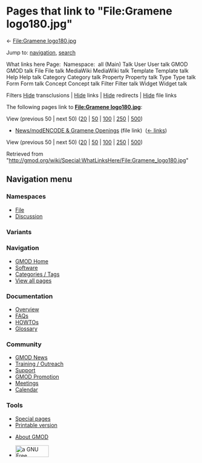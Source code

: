 <div id="mw-page-base" class="noprint">

</div>

<div id="mw-head-base" class="noprint">

</div>

<div id="content" class="mw-body" role="main">

<span id="top"></span>

<div id="mw-js-message" style="display:none;">

</div>



# <span dir="auto">Pages that link to "File:Gramene logo180.jpg"</span>

<div id="bodyContent">

<div id="contentSub">

← [File:Gramene
logo180.jpg](/wiki/File:Gramene_logo180.jpg "File:Gramene logo180.jpg")

</div>

<div id="jump-to-nav" class="mw-jump">

Jump to: [navigation](#mw-navigation), [search](#p-search)

</div>

<div id="mw-content-text">

What links here Page:  Namespace:  all (Main) Talk User User talk GMOD
GMOD talk File File talk MediaWiki MediaWiki talk Template Template talk
Help Help talk Category Category talk Property Property talk Type Type
talk Form Form talk Concept Concept talk Filter Filter talk Widget
Widget talk

Filters
[Hide](/mediawiki/index.php?title=Special:WhatLinksHere/File:Gramene_logo180.jpg&hidetrans=1 "Special:WhatLinksHere/File:Gramene logo180.jpg")
transclusions \|
[Hide](/mediawiki/index.php?title=Special:WhatLinksHere/File:Gramene_logo180.jpg&hidelinks=1 "Special:WhatLinksHere/File:Gramene logo180.jpg")
links \|
[Hide](/mediawiki/index.php?title=Special:WhatLinksHere/File:Gramene_logo180.jpg&hideredirs=1 "Special:WhatLinksHere/File:Gramene logo180.jpg")
redirects \|
[Hide](/mediawiki/index.php?title=Special:WhatLinksHere/File:Gramene_logo180.jpg&hideimages=1 "Special:WhatLinksHere/File:Gramene logo180.jpg")
file links

The following pages link to **[File:Gramene
logo180.jpg](/wiki/File:Gramene_logo180.jpg "File:Gramene logo180.jpg")**:

View (previous 50 \| next 50)
([20](/mediawiki/index.php?title=Special:WhatLinksHere/File:Gramene_logo180.jpg&limit=20 "Special:WhatLinksHere/File:Gramene logo180.jpg")
\|
[50](/mediawiki/index.php?title=Special:WhatLinksHere/File:Gramene_logo180.jpg&limit=50 "Special:WhatLinksHere/File:Gramene logo180.jpg")
\|
[100](/mediawiki/index.php?title=Special:WhatLinksHere/File:Gramene_logo180.jpg&limit=100 "Special:WhatLinksHere/File:Gramene logo180.jpg")
\|
[250](/mediawiki/index.php?title=Special:WhatLinksHere/File:Gramene_logo180.jpg&limit=250 "Special:WhatLinksHere/File:Gramene logo180.jpg")
\|
[500](/mediawiki/index.php?title=Special:WhatLinksHere/File:Gramene_logo180.jpg&limit=500 "Special:WhatLinksHere/File:Gramene logo180.jpg"))

- [News/modENCODE & Gramene
  Openings](/wiki/News/modENCODE_%26_Gramene_Openings "News/modENCODE & Gramene Openings")
  (file link) ‎ <span class="mw-whatlinkshere-tools">([←
  links](/mediawiki/index.php?title=Special:WhatLinksHere&target=News%2FmodENCODE+%26+Gramene+Openings "Special:WhatLinksHere"))</span>

View (previous 50 \| next 50)
([20](/mediawiki/index.php?title=Special:WhatLinksHere/File:Gramene_logo180.jpg&limit=20 "Special:WhatLinksHere/File:Gramene logo180.jpg")
\|
[50](/mediawiki/index.php?title=Special:WhatLinksHere/File:Gramene_logo180.jpg&limit=50 "Special:WhatLinksHere/File:Gramene logo180.jpg")
\|
[100](/mediawiki/index.php?title=Special:WhatLinksHere/File:Gramene_logo180.jpg&limit=100 "Special:WhatLinksHere/File:Gramene logo180.jpg")
\|
[250](/mediawiki/index.php?title=Special:WhatLinksHere/File:Gramene_logo180.jpg&limit=250 "Special:WhatLinksHere/File:Gramene logo180.jpg")
\|
[500](/mediawiki/index.php?title=Special:WhatLinksHere/File:Gramene_logo180.jpg&limit=500 "Special:WhatLinksHere/File:Gramene logo180.jpg"))

</div>

<div class="printfooter">

Retrieved from
"<http://gmod.org/wiki/Special:WhatLinksHere/File:Gramene_logo180.jpg>"

</div>

<div id="catlinks" class="catlinks catlinks-allhidden">

</div>

<div class="visualClear">

</div>

</div>

</div>

<div id="mw-navigation">

## Navigation menu

<div id="mw-head">



<div id="left-navigation">

<div id="p-namespaces" class="vectorTabs" role="navigation"
aria-labelledby="p-namespaces-label">

### Namespaces

- <span id="ca-nstab-image"><a href="/wiki/File:Gramene_logo180.jpg" accesskey="c"
  title="View the file page [c]">File</a></span>
- <span id="ca-talk"><a
  href="/mediawiki/index.php?title=File_talk:Gramene_logo180.jpg&amp;action=edit&amp;redlink=1"
  accesskey="t"
  title="Discussion about the content page [t]">Discussion</a></span>

</div>

<div id="p-variants" class="vectorMenu emptyPortlet" role="navigation"
aria-labelledby="p-variants-label">

### 

### Variants[](#)

<div class="menu">

</div>

</div>

</div>

<div id="right-navigation">





</div>



</div>

</div>

</div>

<div id="mw-panel">

<div id="p-logo" role="banner">

<a href="/wiki/Main_Page"
style="background-image: url(http://gmod.org/images/GMOD-cogs.png);"
title="Visit the main page"></a>

</div>

<div id="p-Navigation" class="portal" role="navigation"
aria-labelledby="p-Navigation-label">

### Navigation

<div class="body">

- <span id="n-GMOD-Home">[GMOD Home](/wiki/Main_Page)</span>
- <span id="n-Software">[Software](/wiki/GMOD_Components)</span>
- <span id="n-Categories-.2F-Tags">[Categories /
  Tags](/wiki/Categories)</span>
- <span id="n-View-all-pages">[View all
  pages](/wiki/Special:AllPages)</span>

</div>

</div>

<div id="p-Documentation" class="portal" role="navigation"
aria-labelledby="p-Documentation-label">

### Documentation

<div class="body">

- <span id="n-Overview">[Overview](/wiki/Overview)</span>
- <span id="n-FAQs">[FAQs](/wiki/Category:FAQ)</span>
- <span id="n-HOWTOs">[HOWTOs](/wiki/Category:HOWTO)</span>
- <span id="n-Glossary">[Glossary](/wiki/Glossary)</span>

</div>

</div>

<div id="p-Community" class="portal" role="navigation"
aria-labelledby="p-Community-label">

### Community

<div class="body">

- <span id="n-GMOD-News">[GMOD News](/wiki/GMOD_News)</span>
- <span id="n-Training-.2F-Outreach">[Training /
  Outreach](/wiki/Training_and_Outreach)</span>
- <span id="n-Support">[Support](/wiki/Support)</span>
- <span id="n-GMOD-Promotion">[GMOD
  Promotion](/wiki/GMOD_Promotion)</span>
- <span id="n-Meetings">[Meetings](/wiki/Meetings)</span>
- <span id="n-Calendar">[Calendar](/wiki/Calendar)</span>

</div>

</div>

<div id="p-tb" class="portal" role="navigation"
aria-labelledby="p-tb-label">

### Tools

<div class="body">

- <span id="t-specialpages"><a href="/wiki/Special:SpecialPages" accesskey="q"
  title="A list of all special pages [q]">Special pages</a></span>
- <span id="t-print"><a
  href="/mediawiki/index.php?title=Special:WhatLinksHere/File:Gramene_logo180.jpg&amp;printable=yes"
  rel="alternate" accesskey="p"
  title="Printable version of this page [p]">Printable version</a></span>

</div>

</div>

</div>

</div>

<div id="footer" role="contentinfo">

- <span id="footer-places-about">[About
  GMOD](/wiki/GMOD:About "GMOD:About")</span>

<!-- -->

- <span id="footer-copyrightico">[<img src="http://www.gnu.org/graphics/gfdl-logo-small.png" width="88"
  height="31" alt="a GNU Free Documentation License" />](http://www.gnu.org/licenses/fdl-1.3.html)</span>


<div style="clear:both">

</div>

</div>
